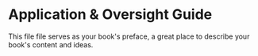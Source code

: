 # Application & Oversight Guide

This file file serves as your book's preface, a great place to describe your book's content and ideas.

